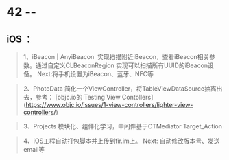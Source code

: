 # 42 --

## iOS ： 
>  1、iBeacon | AnyiBeacon  实现扫描附近iBeacon，查看iBeacon相关参数。通过自定义CLBeaconRegion 实现可以扫描所有UUID的iBeacon设备。
 Next:将手机设置为iBeacon、蓝牙、NFC等   

>  2、PhotoData  简化一个ViewController，将TableViewDataSource抽离出去，参考： [objc.io的 Testing View Contollers] (https://www.objc.io/issues/1-view-controllers/lighter-view-controllers/)

> 3、Projects 模块化、组件化学习，中间件基于CTMediator Target_Action

> 4、iOS工程自动打包脚本并上传到fir.im上。
  Next: 自动修改版本号、发送email等
  


